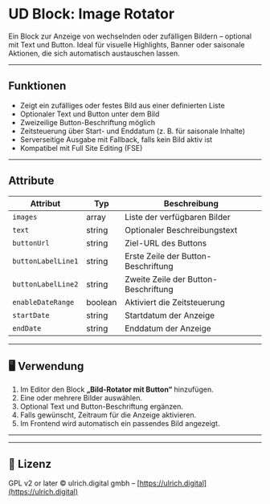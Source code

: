 # UD Block: Image Rotator

Ein Block zur Anzeige von wechselnden oder zufälligen Bildern – optional mit Text und Button.
Ideal für visuelle Highlights, Banner oder saisonale Aktionen, die sich automatisch austauschen lassen.

---

## Funktionen

- Zeigt ein zufälliges oder festes Bild aus einer definierten Liste
- Optionaler Text und Button unter dem Bild
- Zweizeilige Button-Beschriftung möglich
- Zeitsteuerung über Start- und Enddatum (z. B. für saisonale Inhalte)
- Serverseitige Ausgabe mit Fallback, falls kein Bild aktiv ist
- Kompatibel mit Full Site Editing (FSE)

---

## Attribute

| Attribut | Typ | Beschreibung |
|-----------|-----|--------------|
| `images` | array | Liste der verfügbaren Bilder |
| `text` | string | Optionaler Beschreibungstext |
| `buttonUrl` | string | Ziel-URL des Buttons |
| `buttonLabelLine1` | string | Erste Zeile der Button-Beschriftung |
| `buttonLabelLine2` | string | Zweite Zeile der Button-Beschriftung |
| `enableDateRange` | boolean | Aktiviert die Zeitsteuerung |
| `startDate` | string | Startdatum der Anzeige |
| `endDate` | string | Enddatum der Anzeige |

---

## 🖥️ Verwendung

1. Im Editor den Block **„Bild-Rotator mit Button“** hinzufügen.
2. Eine oder mehrere Bilder auswählen.
3. Optional Text und Button-Beschriftung ergänzen.
4. Falls gewünscht, Zeitraum für die Anzeige aktivieren.
5. Im Frontend wird automatisch ein passendes Bild angezeigt.

---

---

## 🪪 Lizenz

GPL v2 or later
© ulrich.digital gmbh – [https://ulrich.digital](https://ulrich.digital)
